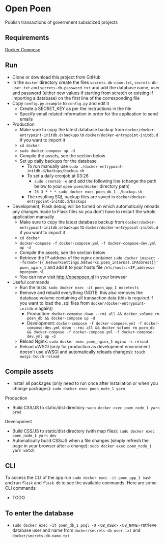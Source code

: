# Open Poen
Publish transactions of government subsidized projects


## Requirements
[Docker Compose](https://docs.docker.com/compose/install/)

## Run
- Clone or download this project from GitHub
- In the `docker` directory create the files `secrets-db-name.txt`, `secrets-db-user.txt` and `secrets-db-password.txt` and add the database name, user and password (either new values if starting from scratch or existing if importing a database) on the first line of the corresponding file
- Copy `config.py.example` to `config.py` and edit it
   - Create a SECRET_KEY as per the instructions in the file
   - Specify email related information in order for the application to send emails
- Production
   - Make sure to copy the latest database backup from `docker/docker-entrypoint-initdb.d/backups` to `docker/docker-entrypoint-initdb.d` if you want to import it
   - `cd docker`
   - `sudo docker-compose up -d`
   - Compile the assets, see the section below
   - Set up daily backups for the database
      - To run manually use `sudo ./docker-entrypoint-initdb.d/backups/backup.sh`
      - To set a daily cronjob at 03:26
         - `sudo crontab -e` and add the following line (change the path below to your `open-poen/docker` directory path)
         - `26 3 * * * sudo docker exec poen_db_1 ./backup.sh`
      - The resulting SQL backup files are saved in `docker/docker-entrypoint-initdb.d/backups`
- Development; Flask debug will be turned on which automatically reloads any changes made to Flask files so you don't have to restart the whole application manually
   - Make sure to copy the latest database backup from `docker/docker-entrypoint-initdb.d/backups` to `docker/docker-entrypoint-initdb.d` if you want to import it
   - `cd docker`
   - `docker-compose -f docker-compose.yml -f docker-compose-dev.yml up -d`
   - Compile the assets, see the section below
   - Retrieve the IP address of the nginx container `sudo docker inspect --format='{{.NetworkSettings.Networks.poen_internal.IPAddress}}' poen_nginx_1` and add it to your hosts file `/etc/hosts`: `<IP_address> openpoen.nl`
   - You can now visit http://openpoen.nl in your browser
- Useful commands
   - Run the tests: `sudo docker exec -it poen_app_1 nosetests`
   - Remove and rebuild everything (NOTE: this also removes the database volume containing all transaction data (this is required if you want to load the .sql files from `docker/docker-entrypoint-initdb.d` again))
      - Production: `docker-compose down --rmi all && docker volume rm poen_db && docker-compose up -d`
      - Development: `docker-compose -f docker-compose.yml -f docker-compose-dev.yml down --rmi all && docker volume rm poen_db && docker-compose -f docker-compose.yml -f docker-compose-dev.yml up -d`
   - Reload Nginx: `sudo docker exec poen_nginx_1 nginx -s reload`
   - Reload uWSGI (only for production as development environment doesn't use uWSGI and automatically reloads changes): `touch uwsgi-touch-reload`

## Compile assets
- Install all packages (only need to run once after installation or when you change packages): `sudo docker exec poen_node_1 yarn`

Production
- Build CSS/JS to static/dist directory: `sudo docker exec poen_node_1 yarn prod`

Development
- Build CSS/JS to static/dist directory (with map files): `sudo docker exec poen_node_1 yarn dev`
- Automatically build CSS/JS when a file changes (simply refresh the page in your browser after a change): `sudo docker exec poen_node_1 yarn watch`

## CLI
To access the CLI of the app run `sudo docker exec -it poen_app_1 bash` and run `flask` and `flask db` to see the available commands. Here are some CLI commands:

- TODO

## To enter the database
   - `sudo docker exec -it poen_db_1 psql -U <DB_USER> <DB_NAME>` retrieve database user and name from `docker/secrets-db-user.txt` and `docker/secrets-db-name.txt`
